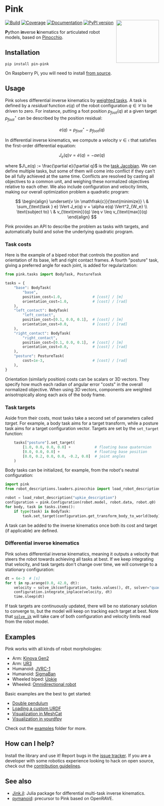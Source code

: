 # Pink

<img src="https://user-images.githubusercontent.com/1189580/172797197-9aa46561-cfaa-4046-bd60-f681d85b055d.png" align="right" height=140>

[![Build](https://img.shields.io/github/actions/workflow/status/tasts-robots/pink/main.yml?branch=master)](https://github.com/tasts-robots/pink/actions)
[![Coverage](https://coveralls.io/repos/github/tasts-robots/pink/badge.svg?branch=master)](https://coveralls.io/github/tasts-robots/pink?branch=master)
[![Documentation](https://img.shields.io/badge/docs-online-brightgreen?style=flat)](https://tasts-robots.org/doc/pink/)
[![PyPI version](https://img.shields.io/pypi/v/pin-pink)](https://pypi.org/project/pin-pink/)

**P**ython **in**verse **k**inematics for articulated robot models, based on [Pinocchio](https://github.com/stack-of-tasks/pinocchio).

## Installation

```console
pip install pin-pink
```

On Raspberry Pi, you will need to install [from source](https://tasts-robots.org/doc/pink/installation.html#from-source).

## Usage

Pink solves differential inverse kinematics by [weighted tasks](https://scaron.info/robot-locomotion/inverse-kinematics.html). A task is defined by a *residual* function $e(q)$ of the robot configuration $q \in \mathcal{C}$ to be driven to zero. For instance, putting a foot position $p_{foot}(q)$ at a given target $p_{foot}^{\star}$ can be described by the position residual:

$$
e(q) = p_{foot}^{\star} - p_{foot}(q)
$$

In differential inverse kinematics, we compute a velocity $v \in \mathfrak{c}$ that satisfies the first-order differential equation:

$$
J_e(q) v = \dot{e}(q) = -\alpha e(q)
$$

where $J\_e(q) := \frac{\partial e}{\partial q}$ is the [task Jacobian](https://scaron.info/robotics/jacobian-of-a-kinematic-task-and-derivatives-on-manifolds.html). We can define multiple tasks, but some of them will come into conflict if they can't be all fully achieved at the same time. Conflicts are resolved by casting all objectives to a common unit, and weighing these normalized objectives relative to each other. We also include configuration and velocity limits, making our overall optimization problem a quadratic program:

$$
\begin{align}
\underset{v \in \mathfrak{c}}{\text{minimize}} \ & \sum_{\text{task } e} \Vert J_e(q) v + \alpha e(q) \Vert^2_{W_e} \\
\text{subject to} \ & v_{\text{min}}(q) \leq v \leq v_{\text{max}}(q)
\end{align}
$$

Pink provides an API to describe the problem as tasks with targets, and automatically build and solve the underlying quadratic program.

### Task costs

Here is the example of a biped robot that controls the position and orientation of its base, left and right contact frames. A fourth "posture" task, giving a preferred angle for each joint, is added for regularization:

```python
from pink.tasks import BodyTask, PostureTask

tasks = {
    "base": BodyTask(
        "base",
        position_cost=1.0,              # [cost] / [m]
        orientation_cost=1.0,           # [cost] / [rad]
    ),
    "left_contact": BodyTask(
        "left_contact",
        position_cost=[0.1, 0.0, 0.1],  # [cost] / [m]
        orientation_cost=0.0,           # [cost] / [rad]
    ),
    "right_contact": BodyTask(
        "right_contact",
        position_cost=[0.1, 0.0, 0.1],  # [cost] / [m]
        orientation_cost=0.0,           # [cost] / [rad]
    ),
    "posture": PostureTask(
        cost=1e-3,                      # [cost] / [rad]
    ),
}
```

Orientation (similarly position) costs can be scalars or 3D vectors. They specify how much each radian of angular error "costs" in the overall normalized objective. When using 3D vectors, components are weighted anisotropically along each axis of the body frame.

### Task targets

Aside from their costs, most tasks take a second set of parameters called *target*. For example, a body task aims for a target transform, while a posture task aims for a target configuration vector. Targets are set by the `set_target` function:

```python
    tasks["posture"].set_target(
        [1.0, 0.0, 0.0, 0.0] +           # floating base quaternion
        [0.0, 0.0, 0.0] +                # floating base position
        [0.0, 0.2, 0.0, 0.0, -0.2, 0.0]  # joint angles
    )
```

Body tasks can be initialized, for example, from the robot's neutral configuration:

```python
import pink
from robot_descriptions.loaders.pinocchio import load_robot_description

robot = load_robot_description("upkie_description")
configuration = pink.Configuration(robot.model, robot.data, robot.q0)
for body, task in tasks.items():
    if type(task) is BodyTask:
        task.set_target(configuration.get_transform_body_to_world(body))
```

A task can be added to the inverse kinematics once both its cost and target (if applicable) are defined.

### Differential inverse kinematics

Pink solves differential inverse kinematics, meaning it outputs a velocity that steers the robot towards achieving all tasks at best. If we keep integrating that velocity, and task targets don't change over time, we will converge to a stationary configuration:

```python
dt = 6e-3  # [s]
for t in np.arange(0.0, 42.0, dt):
    velocity = solve_ik(configuration, tasks.values(), dt, solver="quadprog")
    configuration.integrate_inplace(velocity, dt)
    time.sleep(dt)
```

If task targets are continuously updated, there will be no stationary solution to converge to, but the model will keep on tracking each target at best. Note that [`solve_ik`](https://scaron.info/doc/pink/inverse-kinematics.html#pink.solve_ik.solve_ik) will take care of both configuration and velocity limits read from the robot model.

## Examples

Pink works with all kinds of robot morphologies:

* Arm: [Kinova Gen2](https://github.com/tasts-robots/pink/blob/master/examples/arm_kinova_gen2.py)
* Arm: [UR3](https://github.com/tasts-robots/pink/blob/master/examples/arm_ur3.py)
* Humanoid: [JVRC-1](https://github.com/tasts-robots/pink/blob/master/examples/humanoid_jvrc.py)
* Humanoid: [SigmaBan](https://github.com/tasts-robots/pink/blob/master/examples/humanoid_sigmaban.py)
* Wheeled biped: [Upkie](https://github.com/tasts-robots/pink/blob/master/examples/wheeled_biped_upkie.py)
* Wheeled: [Omnidirectional robot](https://github.com/tasts-robots/pink/blob/master/examples/omnidirectional_wheeled_robot.py)

Basic examples are the best to get started:

* [Double pendulum](https://github.com/tasts-robots/pink/blob/master/examples/double_pendulum.py)
* [Loading a custom URDF](https://github.com/tasts-robots/pink/blob/master/examples/load_custom_urdf.py)
* [Visualization in MeshCat](https://github.com/tasts-robots/pink/blob/master/examples/visualize_in_meshcat.py)
* [Visualization in yourdfpy](https://github.com/tasts-robots/pink/blob/master/examples/visualize_in_yourdfpy.py)

Check out the [examples](https://github.com/tasts-robots/pink/tree/master/examples) folder for more.

## How can I help?

Install the library and use it! Report bugs in the [issue tracker](https://github.com/tasts-robots/pink/issues). If you are a developer with some robotics experience looking to hack on open source, check out the [contribution guidelines](CONTRIBUTING.md).

## See also

- [Jink.jl](https://github.com/adubredu/Jink.jl): Julia package for differential multi-task inverse kinematics.
- [pymanoid](https://github.com/stephane-caron/pymanoid): precursor to Pink based on OpenRAVE.
